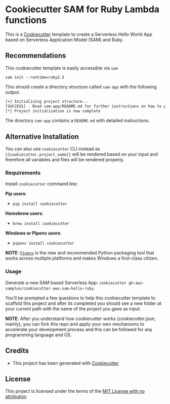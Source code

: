 # Cookiecutter SAM for Ruby Lambda functions

This is a [Cookiecutter](https://github.com/audreyr/cookiecutter) template to create a Serverless Hello World App based on Serverless Application Model (SAM) and Ruby.

## Recommendations

This cookiecutter template is easily accessible via `sam`

```
sam init --runtime=ruby2.5
```

This should create a directory structure called ``sam-app`` with the following output.

```bash
[+] Initializing project structure...
[SUCCESS] - Read sam-app/README.md for further instructions on how to proceed
[*] Project initialization is now complete
```

The directory `sam-app` contains a `README.md` with detailed instructions.

## Alternative Installation

You can also use  `cookiecutter` CLI instead as ``{{cookiecutter.project_name}}`` will be rendered based on your input and therefore all variables and files will be rendered properly.

### Requirements

Install `cookiecutter` command line: 

**Pip users**:

* `pip install cookiecutter`

**Homebrew users**:

* `brew install cookiecutter`

**Windows or Pipenv users**:

* `pipenv install cookiecutter`

**NOTE**: [`Pipenv`](https://github.com/pypa/pipenv) is the new and recommended Python packaging tool that works across multiple platforms and makes Windows a first-class citizen.

### Usage

Generate a new SAM based Serverless App: `cookiecutter gh:aws-samples/cookiecutter-aws-sam-hello-ruby`. 

You'll be prompted a few questions to help this cookiecutter template to scaffold this project and after its completed you should see a new folder at your current path with the name of the project you gave as input.

**NOTE**: After you understand how cookiecutter works (cookiecutter.json, mainly), you can fork this repo and apply your own mechanisms to accelerate your development process and this can be followed for any programming language and OS.


## Credits

* This project has been generated with [Cookiecutter](https://github.com/audreyr/cookiecutter)


License
-------

This project is licensed under the terms of the [MIT License with no attribution](/LICENSE)
